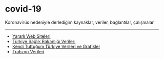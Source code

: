 # covid-19
Koronavirüs nedeniyle derlediğim kaynaklar, veriler, bağlantılar, çalışmalar

---
* [Yararlı Web Siteleri](web-siteleri.md)
* [Türkiye Sağlık Bakanlığı Verileri](https://covid19.saglik.gov.tr/)
* [Kendi Tuttuğum Türkiye Verileri ve Grafikler](https://docs.google.com/spreadsheets/d/e/2PACX-1vRN9sr48zJSwlH7uK4FgMVfq5itJq6ej_7n9K82tpMuoXO0r6gB_SfzwLCI6CCnp_euUbRMuP4UYq-w/pubhtml?gid=1159068499&single=true&fbclid=IwAR3V0YmFso3qK99jP0PK4DuiIc9revzKHQGvx_UsYYf1XEo-c1OKkCTVpR8)
* [Trabzon Verileri](https://docs.google.com/document/d/e/2PACX-1vRYni4zTAwo1oF2je_0nVSu8NIRjIXRZConsLqfyAlsW4iRfp2LIpgM7GeHy8QhYzx_FZM6fF72wv0d/pub)
